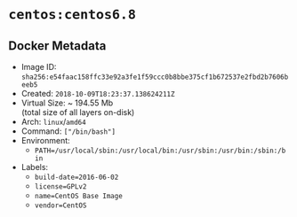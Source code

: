 # `centos:centos6.8`

## Docker Metadata

- Image ID: `sha256:e54faac158ffc33e92a3fe1f59ccc0b8bbe375cf1b672537e2fbd2b7606beeb5`
- Created: `2018-10-09T18:23:37.138624211Z`
- Virtual Size: ~ 194.55 Mb  
  (total size of all layers on-disk)
- Arch: `linux`/`amd64`
- Command: `["/bin/bash"]`
- Environment:
  - `PATH=/usr/local/sbin:/usr/local/bin:/usr/sbin:/usr/bin:/sbin:/bin`
- Labels:
  - `build-date=2016-06-02`
  - `license=GPLv2`
  - `name=CentOS Base Image`
  - `vendor=CentOS`
